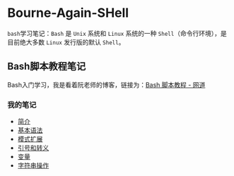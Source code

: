 # Bourne-Again-SHell

`bash`学习笔记：`Bash` 是 `Unix` 系统和 `Linux` 系统的一种 `Shell`（命令行环境），是目前绝大多数 `Linux` 发行版的默认 `Shell`。

## Bash脚本教程笔记

Bash入门学习，我是看着阮老师的博客，链接为：[Bash 脚本教程 - 网道](https://wangdoc.com/bash/)

### 我的笔记

- [简介](/Bash脚本教程笔记-阮一峰/01-简介.md)
- [基本语法](/Bash脚本教程笔记-阮一峰/02-基本语法.md)
- [模式扩展](/Bash脚本教程笔记-阮一峰/03-模式扩展.md)
- [引号和转义](/Bash脚本教程笔记-阮一峰/04-引号和转义.md)
- [变量](/Bash脚本教程笔记-阮一峰/05-变量.md)
- [字符串操作](/Bash脚本教程笔记-阮一峰/06-字符串操作.md)